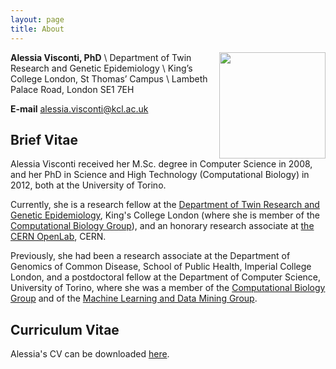 ```yaml
---
layout: page
title: About
---
```


<img src="http://www.di.unito.it/~visconti/images/official_pic_small_web_face.png" height="170px" img style="float: right;"/>

**Alessia Visconti, PhD** \\
Department of Twin Research and Genetic Epidemiology \\
King’s College London, St Thomas’ Campus \\
Lambeth Palace Road, London SE1 7EH 

**E-mail** [alessia.visconti@kcl.ac.uk](mailto:alessia.visconti@kcl.ac.uk)


## Brief Vitae

Alessia Visconti received her M.Sc. degree in Computer Science in 2008, and her PhD in Science and High Technology (Computational Biology) in 2012, both at the University of Torino.

Currently, she is a research fellow at the [Department of Twin Research and Genetic Epidemiology](http://www.twinsuk.ac.uk/), King's College London (where she is member of the [Computational Biology Group](http://www.twinsuk.ac.uk/projectcategories/compbio/)), and an honorary research associate at [the CERN OpenLab](http://openlab.cern/), CERN. 

Previously, she had been a research associate at the Department of Genomics of Common Disease, School of Public Health, Imperial College London, and a postdoctoral fellow at the Department of Computer Science, University of Torino, where she was a member of the [Computational Biology Group](http://compbio.di.unito.it) and of the [Machine Learning and Data Mining Group](http://mldm.di.unito.it).

## Curriculum Vitae

Alessia's CV can be downloaded [here](https://www.dropbox.com/s/1ztt7cydy8nn3cf/CV-Visconti.pdf).
